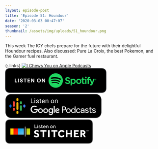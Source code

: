 ```yaml
---
layout: episode-post
title: 'Episode 51: Houndour'
date: '2020-03-03 00:47:07'
season: '2'
thumbnail: /assets/img/uploads/51_houndour.png
---
```

This week The ICY chefs prepare for the future with their delightful Houndour recipes. Also discussed: Pure La Croix, the best Pokemon, and the Gamer fuel restaurant.

{:.links}  [![I Chews You on Apple Podcasts](https://linkmaker.itunes.apple.com/en-us/badge-lrg.svg?releaseDate=2019-04-16T00:00:00Z&kind=podcast&bubble=podcasts)](https://podcasts.apple.com/us/podcast/51-houndour/id1455409177?i=1000467319387)  [![I Chews You on Spotify](/assets/img/uploads/spotify-badge-button.svg)](https://open.spotify.com/episode/0lp9rPVoHTrabGts5UyWOF)  [![I Chews You on Google Podcasts](/assets/img/uploads/google-podcasts-badge-button.svg)](https://podcasts.google.com/?feed=aHR0cHM6Ly9pY2hld3N5b3UubGlic3luLmNvbS9yc3M&episode=MjlhNTQ4NTQtM2VlNi00NDI5LTgxNGUtOGYyMDI2MDFjNDBl&ved=0CAIQkfYCahcKEwiogtSYwv7nAhUAAAAAHQAAAAAQAQ)  [![I Chews You on Stitcher](/assets/img/uploads/stitcher-badge-button.svg)](https://www.stitcher.com/s?eid=67751341)
